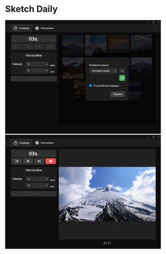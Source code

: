 # Sketch Daily

![Screenshot 1](resources/screenshot1.jpg)
![Screenshot 1](resources/screenshot2.jpg)
